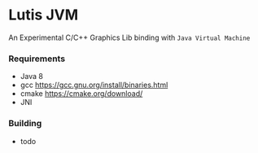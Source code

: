 # Lutis JVM

An Experimental C/C++ Graphics Lib binding with `Java Virtual Machine`

### Requirements
- Java 8
- gcc https://gcc.gnu.org/install/binaries.html
- cmake https://cmake.org/download/
- JNI

### Building

- todo